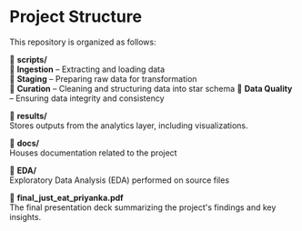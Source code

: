 # Project Structure

This repository is organized as follows:

📂 **scripts/**  
   📌 **Ingestion** – Extracting and loading data  
   📌 **Staging** – Preparing raw data for transformation  
   📌 **Curation** – Cleaning and structuring data into star schema
   📌 **Data Quality** – Ensuring data integrity and consistency  

📂 **results/**  
   Stores outputs from the analytics layer, including visualizations.  

📂 **docs/**  
   Houses documentation related to the project  

📂 **EDA/**  
   Exploratory Data Analysis (EDA) performed on source files

📄 **final_just_eat_priyanka.pdf**  
   The final presentation deck summarizing the project's findings and key insights.
